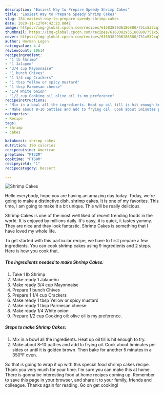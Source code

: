 ```yaml
---
description: "Easiest Way to Prepare Speedy Shrimp Cakes"
title: "Easiest Way to Prepare Speedy Shrimp Cakes"
slug: 284-easiest-way-to-prepare-speedy-shrimp-cakes
date: 2020-11-12T04:42:23.884Z
image: https://img-global.cpcdn.com/recipes/6168382936186880/751x532cq70/shrimp-cakes-recipe-main-photo.jpg
thumbnail: https://img-global.cpcdn.com/recipes/6168382936186880/751x532cq70/shrimp-cakes-recipe-main-photo.jpg
cover: https://img-global.cpcdn.com/recipes/6168382936186880/751x532cq70/shrimp-cakes-recipe-main-photo.jpg
author: Herman Logan
ratingvalue: 4.4
reviewcount: 10614
recipeingredient:
- "1 lb Shrimp"
- "1 Jalapeo"
- "3/4 cup Mayonnaise"
- "1 bunch Chives"
- "1 1/4 cup Crackers"
- "1 tbsp Yellow or spicy mustard"
- "1 tbsp Parmesan cheese"
- "1/4 White onion"
- "1/2 cup Cooking oil olive oil is my preference"
recipeinstructions:
- "Mix in a bowl all the ingredients. Heat up oil till is hit enough to try."
- "Make about 8-10 patties and add to frying oil. Cook about 5minutes per sides or until it is golden brown. Then bake for another 5 minutes in a 350°F oven."
categories:
- Recipe
tags:
- shrimp
- cakes

katakunci: shrimp cakes 
nutrition: 190 calories
recipecuisine: American
preptime: "PT32M"
cooktime: "PT60M"
recipeyield: "1"
recipecategory: Dessert

---
```



![Shrimp Cakes](https://img-global.cpcdn.com/recipes/6168382936186880/751x532cq70/shrimp-cakes-recipe-main-photo.jpg)

Hello everybody, hope you are having an amazing day today. Today, we're going to make a distinctive dish, shrimp cakes. It is one of my favorites. This time, I am going to make it a bit unique. This will be really delicious.

Shrimp Cakes is one of the most well liked of recent trending foods in the world. It is enjoyed by millions daily. It's easy, it is quick, it tastes yummy. They are nice and they look fantastic. Shrimp Cakes is something that I have loved my whole life.




To get started with this particular recipe, we have to first prepare a few ingredients. You can cook shrimp cakes using 9 ingredients and 2 steps. Here is how you cook that.

<!--inarticleads1-->

##### The ingredients needed to make Shrimp Cakes:

1. Take 1 lb Shrimp
1. Make ready 1 Jalapeño
1. Make ready 3/4 cup Mayonnaise
1. Prepare 1 bunch Chives
1. Prepare 1 1/4 cup Crackers
1. Make ready 1 tbsp Yellow or spicy mustard
1. Make ready 1 tbsp Parmesan cheese
1. Make ready 1/4 White onion
1. Prepare 1/2 cup Cooking oil: olive oil is my preference.




<!--inarticleads2-->

##### Steps to make Shrimp Cakes:

1. Mix in a bowl all the ingredients. Heat up oil till is hit enough to try.
1. Make about 8-10 patties and add to frying oil. Cook about 5minutes per sides or until it is golden brown. Then bake for another 5 minutes in a 350°F oven.




So that is going to wrap it up with this special food shrimp cakes recipe. Thank you very much for your time. I'm sure you can make this at home. There is gonna be interesting food at home recipes coming up. Remember to save this page in your browser, and share it to your family, friends and colleague. Thanks again for reading. Go on get cooking!
